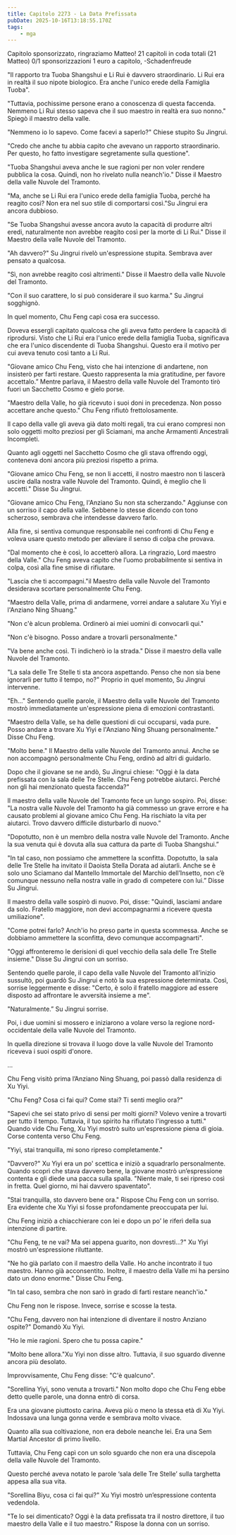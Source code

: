 ```yaml
---
title: Capitolo 2273 - La Data Prefissata
pubDate: 2025-10-16T13:18:55.170Z
tags:
    - mga
---
```



Capitolo sponsorizzato, ringraziamo Matteo!
21 capitoli in coda totali (21 Matteo)
0/1 sponsorizzazioni 1 euro a capitolo,
-Schadenfreude


"Il rapporto tra Tuoba Shangshui e Li Rui è davvero straordinario. Li Rui era in realtà il suo nipote biologico. Era anche l'unico erede della Famiglia Tuoba".


"Tuttavia, pochissime persone erano a conoscenza di questa faccenda. Nemmeno Li Rui stesso sapeva che il suo maestro in realtà era suo nonno." Spiegò il maestro della valle.


"Nemmeno io lo sapevo. Come facevi a saperlo?" Chiese stupito Su Jingrui.


"Credo che anche tu abbia capito che avevano un rapporto straordinario. Per questo, ho fatto investigare segretamente sulla questione".


"Tuoba Shangshui aveva anche le sue ragioni per non voler rendere pubblica la cosa. Quindi, non ho rivelato nulla neanch'io." Disse il Maestro della valle Nuvole del Tramonto.


"Ma, anche se Li Rui era l'unico erede della famiglia Tuoba, perché ha reagito così? Non era nel suo stile di comportarsi così."Su Jingrui era ancora dubbioso.


"Se Tuoba Shangshui avesse ancora avuto la capacità di produrre altri eredi, naturalmente non avrebbe reagito così per la morte di Li Rui." Disse il Maestro della valle Nuvole del Tramonto.


"Ah davvero?" Su Jingrui rivelò un'espressione stupita. Sembrava aver pensato a qualcosa.


"Sì, non avrebbe reagito così altrimenti." Disse il Maestro della valle Nuvole del Tramonto.


"Con il suo carattere, lo si può considerare il suo karma." Su Jingrui sogghignò.


In quel momento, Chu Feng capì cosa era successo.


Doveva essergli capitato qualcosa che gli aveva fatto perdere la capacità di riprodursi. Visto che Li Rui era l'unico erede della famiglia Tuoba, significava che era l'unico discendente di Tuoba Shangshui. Questo era il motivo per cui aveva tenuto così tanto a Li Rui.


"Giovane amico Chu Feng, visto che hai intenzione di andartene, non insisterò per farti restare. Questo rappresenta la mia gratitudine, per favore accettalo.” Mentre parlava, il Maestro della valle Nuvole del Tramonto tirò fuori un Sacchetto Cosmo e gielo porse.


"Maestro della Valle, ho già ricevuto i suoi doni in precedenza. Non posso accettare anche questo." Chu Feng rifiutò frettolosamente.


Il capo della valle gli aveva già dato molti regali, tra cui erano compresi non solo oggetti molto preziosi per gli Sciamani, ma anche Armamenti Ancestrali Incompleti.


Quanto agli oggetti nel Sacchetto Cosmo che gli stava offrendo oggi, conteneva doni ancora più preziosi rispetto a prima.


"Giovane amico Chu Feng, se non li accetti, il nostro maestro non ti lascerà uscire dalla nostra valle Nuvole del Tramonto. Quindi, è meglio che li accetti." Disse Su Jingrui.


"Giovane amico Chu Feng, l'Anziano Su non sta scherzando." Aggiunse con un sorriso il capo della valle. Sebbene lo stesse dicendo con tono scherzoso, sembrava che intendesse davvero farlo.


Alla fine, si sentiva comunque responsabile nei confronti di Chu Feng e voleva usare questo metodo per alleviare il senso di colpa che provava.


"Dal momento che è così, lo accetterò allora. La ringrazio, Lord maestro della Valle." Chu Feng aveva capito che l’uomo probabilmente si sentiva in colpa, così alla fine smise di rifiutare.


"Lascia che ti accompagni."il Maestro della valle Nuvole del Tramonto desiderava scortare personalmente Chu Feng.


"Maestro della Valle, prima di andarmene, vorrei andare a salutare Xu Yiyi e l'Anziano Ning Shuang."


"Non c'è alcun problema. Ordinerò ai miei uomini di convocarli qui."


"Non c'è bisogno. Posso andare a trovarli personalmente."


"Va bene anche così. Ti indicherò io la strada." Disse il maestro della valle Nuvole del Tramonto.


"La sala delle Tre Stelle ti sta ancora aspettando. Penso che non sia bene ignorarli per tutto il tempo, no?" Proprio in quel momento, Su Jingrui intervenne.


"Eh..." Sentendo quelle parole, il Maestro della valle Nuvole del Tramonto mostrò immediatamente un'espressione piena di emozioni contrastanti.


"Maestro della Valle, se ha delle questioni di cui occuparsi, vada pure. Posso andare a trovare Xu Yiyi e l'Anziano Ning Shuang personalmente." Disse Chu Feng.


"Molto bene." Il Maestro della valle Nuvole del Tramonto annuì. Anche se non accompagnò personalmente Chu Feng, ordinò ad altri di guidarlo.


Dopo che il giovane se ne andò, Su Jingrui chiese: "Oggi è la data prefissata con la sala delle Tre Stelle. Chu Feng potrebbe aiutarci. Perché non gli hai menzionato questa faccenda?"


Il maestro della valle Nuvole del Tramonto fece un lungo sospiro. Poi, disse: "La nostra valle Nuvole del Tramonto ha già commesso un grave errore e ha causato problemi al giovane amico Chu Feng. Ha rischiato la vita per aiutarci. Trovo davvero difficile disturbarlo di nuovo.”


"Dopotutto, non è un membro della nostra valle Nuvole del Tramonto. Anche la sua venuta qui è dovuta alla sua cattura da parte di Tuoba Shangshui.”


"In tal caso, non possiamo che ammettere la sconfitta. Dopotutto, la sala delle Tre Stelle ha invitato il Daoista Stella Dorata ad aiutarli. Anche se è solo uno Sciamano dal Mantello Immortale del Marchio dell’Insetto, non c’è comunque nessuno nella nostra valle in grado di competere con lui.” Disse Su Jingrui.


Il maestro della valle sospirò di nuovo. Poi, disse: "Quindi, lasciami andare da solo. Fratello maggiore, non devi accompagnarmi a ricevere questa umiliazione".


"Come potrei farlo? Anch'io ho preso parte in questa scommessa. Anche se dobbiamo ammettere la sconfitta, devo comunque accompagnarti".


"Oggi affronteremo le derisioni di quel vecchio della sala delle Tre Stelle insieme." Disse Su Jingrui con un sorriso.


Sentendo quelle parole, il capo della valle Nuvole del Tramonto all’inizio sussultò, poi guardò Su Jingrui e notò la sua espressione determinata. Così, sorrise leggermente e disse: "Certo, è solo il fratello maggiore ad essere disposto ad affrontare le avversità insieme a me".


"Naturalmente.” Su Jingrui sorrise.


Poi, i due uomini si mossero e iniziarono a volare verso la regione nord-occidentale della valle Nuvole del Tramonto.


In quella direzione si trovava il luogo dove la valle Nuvole del Tramonto riceveva i suoi ospiti d'onore.


…


Chu Feng visitò prima l’Anziano Ning Shuang, poi passò dalla residenza di Xu Yiyi.


"Chu Feng? Cosa ci fai qui? Come stai? Ti senti meglio ora?"


"Sapevi che sei stato privo di sensi per molti giorni? Volevo venire a trovarti per tutto il tempo. Tuttavia, il tuo spirito ha rifiutato l'ingresso a tutti." Quando vide Chu Feng, Xu Yiyi mostrò suito un'espressione piena di gioia. Corse contenta verso Chu Feng.


"Yiyi, stai tranquilla, mi sono ripreso completamente."


"Davvero?" Xu Yiyi era un po' scettica e iniziò a squadrarlo personalmente. Quando scoprì che stava davvero bene, la giovane mostrò un’espressione contenta e gli diede una pacca sulla spalla. "Niente male, ti sei ripreso così in fretta. Quel giorno, mi hai davvero spaventato".


"Stai tranquilla, sto davvero bene ora." Rispose Chu Feng con un sorriso. Era evidente che Xu Yiyi si fosse profondamente preoccupata per lui.


Chu Feng iniziò a chiacchierare con lei e dopo un po’ le riferì della sua intenzione di partire.


"Chu Feng, te ne vai? Ma sei appena guarito, non dovresti...?" Xu Yiyi mostrò un'espressione riluttante.


"Ne ho già parlato con il maestro della Valle. Ho anche incontrato il tuo maestro. Hanno già acconsentito. Inoltre, il maestro della Valle mi ha persino dato un dono enorme." Disse Chu Feng.


"In tal caso, sembra che non sarò in grado di farti restare neanch'io."


Chu Feng non le rispose. Invece, sorrise e scosse la testa.


"Chu Feng, davvero non hai intenzione di diventare il nostro Anziano ospite?" Domandò Xu Yiyi.


"Ho le mie ragioni. Spero che tu possa capire."


"Molto bene allora."Xu Yiyi non disse altro. Tuttavia, il suo sguardo divenne ancora più desolato.


Improvvisamente, Chu Feng disse: "C'è qualcuno".


"Sorellina Yiyi, sono venuta a trovarti." Non molto dopo che Chu Feng ebbe detto quelle parole, una donna entrò di corsa.


Era una giovane piuttosto carina. Aveva più o meno la stessa età di Xu Yiyi. Indossava una lunga gonna verde e sembrava molto vivace.


Quanto alla sua coltivazione, non era debole neanche lei. Era una Sem Martial Ancestor di primo livello.


Tuttavia, Chu Feng capì con un solo sguardo che non era una discepola della valle Nuvole del Tramonto.


Questo perché aveva notato le parole ‘sala delle Tre Stelle’ sulla targhetta appesa alla sua vita.


"Sorellina Biyu, cosa ci fai qui?" Xu Yiyi mostrò un’espressione contenta vedendola.


"Te lo sei dimenticato? Oggi è la data prefissata tra il nostro direttore, il tuo maestro della Valle e il tuo maestro." Rispose la donna con un sorriso.

